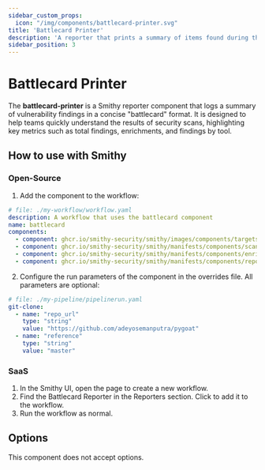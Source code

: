 ```yaml
---
sidebar_custom_props:
  icon: "/img/components/battlecard-printer.svg"
title: 'Battlecard Printer'
description: 'A reporter that prints a summary of items found during the scan'
sidebar_position: 3
---
```


# Battlecard Printer

The **battlecard-printer** is a Smithy reporter component that logs a summary
of vulnerability findings in a concise "battlecard" format.
It is designed to help teams quickly understand the results of security scans,
highlighting key metrics such as total findings, enrichments, and findings by tool.

## How to use with Smithy

### Open-Source

1. Add the component to the workflow:

```yaml
# file: ./my-workflow/workflow.yaml
description: A workflow that uses the battlecard component
name: battlecard
components:
  - component: ghcr.io/smithy-security/smithy/images/components/targets/git-clone:v1.3.4
  - component: ghcr.io/smithy-security/smithy/manifests/components/scanners/bandit:v1.1.2
  - component: ghcr.io/smithy-security/smithy/manifests/components/enrichers/custom-annotation:v0.1.2
  - component: ghcr.io/smithy-security/smithy/manifests/components/reporters/battlecard-printer:v0.0.1
```

2. Configure the run parameters of the component in the overrides file. All
   parameters are optional:

```yaml
# file: ./my-pipeline/pipelinerun.yaml
git-clone:
  - name: "repo_url"
    type: "string"
    value: "https://github.com/adeyosemanputra/pygoat"
  - name: "reference"
    type: "string"
    value: "master"
```

### SaaS

1. In the Smithy UI, open the page to create a new workflow.
2. Find the Battlecard Reporter in the Reporters section. Click to add it to the workflow.
3. Run the workflow as normal.

## Options

This component does not accept options.